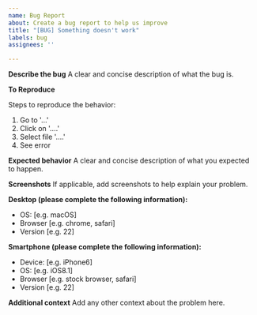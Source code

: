```yaml
---
name: Bug Report
about: Create a bug report to help us improve
title: "[BUG] Something doesn't work"
labels: bug
assignees: ''

---
```


**Describe the bug**
A clear and concise description of what the bug is.

**To Reproduce**
<!-- You can use https://codesandbox.io/p/devbox/currying-thunder-jq6d5 to get started and illustrate the issue you're experiencing. -->
Steps to reproduce the behavior:
1. Go to '...'
2. Click on '....'
3. Select file '....'
4. See error

**Expected behavior**
A clear and concise description of what you expected to happen.

**Screenshots**
If applicable, add screenshots to help explain your problem.

**Desktop (please complete the following information):**
 - OS: [e.g. macOS]
 - Browser [e.g. chrome, safari]
 - Version [e.g. 22]

**Smartphone (please complete the following information):**
 - Device: [e.g. iPhone6]
 - OS: [e.g. iOS8.1]
 - Browser [e.g. stock browser, safari]
 - Version [e.g. 22]

**Additional context**
Add any other context about the problem here.
